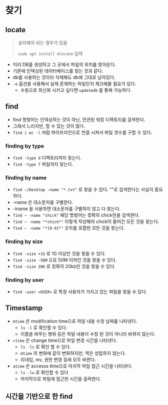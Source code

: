 # 찾기

## locate

> 설치해야 되는 경우가 있음

> `sudo apt install mlocate` 입력

- 미리 DB를 생성하고 그 곳에서 파일의 위치를 찾아온다.
- 기존에 인덱싱된 데이터베이스를 찾는 것과 같다.
- db를 사용하는 것이라 삭제해도 db에 그대로 남아있다.
- `-e` 옵션을 사용해서 실제 존재하는 파일인지 체크해줄 필요가 있다.
    - 수동으로 최신화 시키고 싶다면 `updatedb` 를 통해 가능하다.

## find

- find 명령어는 인덱싱하는 것이 아닌, 연관된 워킹 디렉토리를 검색한다.
- 그래서 느리지만, 할 수 있는 것이 많다.
- `find | wc -l` 처럼 파이프라인으로 연결 시켜서 파일 갯수를 구할 수 있다.

### finding by type

- `find -type d` 디렉토리까지 찾는다.
- `find -type f` 파일까지 찾는다.

### finding by name

- `find ~/Desktop -name "*.txt"` 로 찾을 수 있다. ""로 검색한다는 사실이 중요하다.
- -name 은 대소문자를 구별한다. 
- -iname 을 사용하면 대소문자를 구별하지 않고 다 찾는다.
- `find ~ -name "chick"` 해당 명령어는 정확히 chick만을 검색한다.
- `find ~ -name "*chick*"` 이렇게 작성해야 chick이 들어간 모든 것을 찾는다.
- `find ~ -name "*[0-9]*"` 숫자를 포함한 모든 것을 찾는다.

### finding by size

- `find -size +1G` 로 1G 이상인 것을 찾을 수 있다.
- `find -size -50M` 으로 50M 이하인 것을 찾을 수 있다.
- `find -size 20K` 로 정확히 20kb인 것을 찾을 수 있다.

### finding by user

- `find -user <USER>` 로 특정 사용자가 가지고 있는 파일을 찾을 수 있다.

## Timestamp

- `mtime` 은 modification time으로 파일 내용 수정 날짜를 나타낸다.
    - `ls -l` 로 확인할 수 있다.
    - 이름을 바꾸는 행위 등은 파일 내용이 수정 된 것이 아니라 바뀌지 않는다.
- `ctime` 은 change time으로 파일 변경 시간을 나타낸다.
    - `ls -lc` 로 확인 할 수 있다.
    - `mtime` 의 변화에 같이 변화하지만, 역은 성립하지 않는다. 
    - 리네임, mv, 권한 변경 등에 모두 바뀐다.
- `atime` 은 accesss time으로 마지막 파일 접근 시간을 나타낸다.
    - `ls -lu` 로 확인할 수 있다
    - 마지막으로 파일에 접근한 시간을 출력한다.

## 시간을 기반으로 한 find
